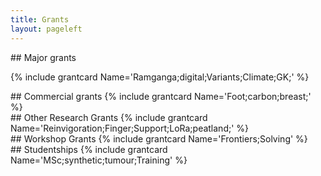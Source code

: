 ```yaml
---
title: Grants
layout: pageleft
---
```





<div class="grants" markdown=1>
## Major grants

{% include grantcard Name='Ramganga;digital;Variants;Climate;GK;' %}
</div>




<div class="grants" markdown=1>
## Commercial grants
{% include grantcard Name='Foot;carbon;breast;' %}

</div>



<div class="grants" markdown=1>
## Other Research Grants
{% include grantcard Name='Reinvigoration;Finger;Support;LoRa;peatland;' %}

</div>







<div class="grants" markdown=1>
##  Workshop Grants
{% include grantcard Name='Frontiers;Solving' %}
</div>






<div class="grants" markdown=1>
## Studentships
{% include grantcard Name='MSc;synthetic;tumour;Training' %}
</div>



